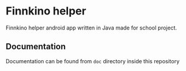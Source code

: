 # Finnkino helper

Finnkino helper android app written in Java made for school project.

## Documentation

Documentation can be found from `doc` directory inside this repository
